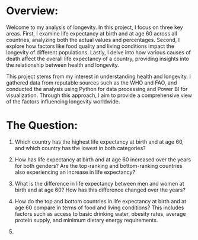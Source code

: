 # Overview:

Welcome to my analysis of longevity. In this project, I focus on three key areas. First, I examine life expectancy at birth and at age 60 across all countries, analyzing both the actual values and percentages. Second, I explore how factors like food quality and living conditions impact the longevity of different populations. Lastly, I delve into how various causes of death affect the overall life expectancy of a country, providing insights into the relationship between health and longevity.

This project stems from my interest in understanding health and longevity. I gathered data from reputable sources such as the WHO and FAO, and conducted the analysis using Python for data processing and Power BI for visualization. Through this approach, I aim to provide a comprehensive view of the factors influencing longevity worldwide.

# The Question:

1.  Which country has the highest life expectancy at birth and at age 60, and which country has the lowest in both categories?

2.  How has life expectancy at birth and at age 60 increased over the years for both genders? Are the top-ranking and bottom-ranking countries also experiencing an increase in life expectancy?

3.  What is the difference in life expectancy between men and women at birth and at age 60? How has this difference changed over the years?

4.  How do the top and bottom countries in life expectancy at birth and at age 60 compare in terms of food and living conditions? This includes factors such as access to basic drinking water, obesity rates, average protein supply, and minimum dietary energy requirements.

5.  
